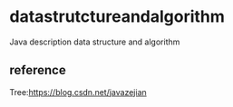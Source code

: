 # datastrutctureandalgorithm
  Java description data structure and algorithm
## reference
  Tree:https://blog.csdn.net/javazejian
